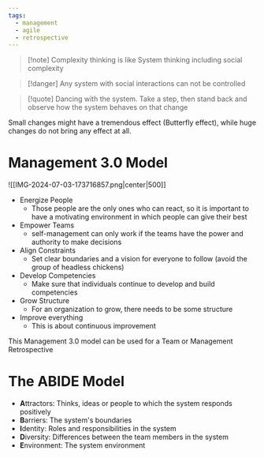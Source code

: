 ```yaml
---
tags:
  - management
  - agile
  - retrospective
---
```


> [!note] Complexity thinking is like System thinking including social complexity

> [!danger] Any system with social interactions can not be controlled

> [!quote] Dancing with the system.
> Take a step, then stand back and observe how the system behaves on that change

Small changes might have a tremendous effect (Butterfly effect), while huge changes do not bring any effect at all.

# Management 3.0 Model

![[IMG-2024-07-03-173716857.png|center|500]]

- Energize People
	- Those people are the only ones who can react, so it is important to have a motivating environment in which people can give their best
- Empower Teams
	- self-management can only work if the teams have the power and authority to make decisions
- Align Constraints
	- Set clear boundaries and a vision for everyone to follow (avoid the group of headless chickens)
- Develop Competencies
	- Make sure that individuals continue to develop and build competencies
- Grow Structure
	- For an organization to grow, there needs to be some structure
- Improve everything
	- This is about continuous improvement

This Management 3.0 model can be used for a Team or Management Retrospective

# The ABIDE Model

- **A**ttractors: Thinks, ideas or people to which the system responds positively
- **B**arriers: The system's boundaries
- **I**dentity: Roles and responsibilities in the system
- **D**iversity: Differences between the team members in the system
- **E**nvironment: The system environment
